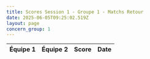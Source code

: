 ```yaml
---
title: Scores Session 1 - Groupe 1 - Matchs Retour
date: 2025-06-05T09:25:02.519Z
layout: page
concern_group: 1
---
```




| Équipe 1 | Équipe 2 | Score | Date |
|----------|----------|-------|------|

